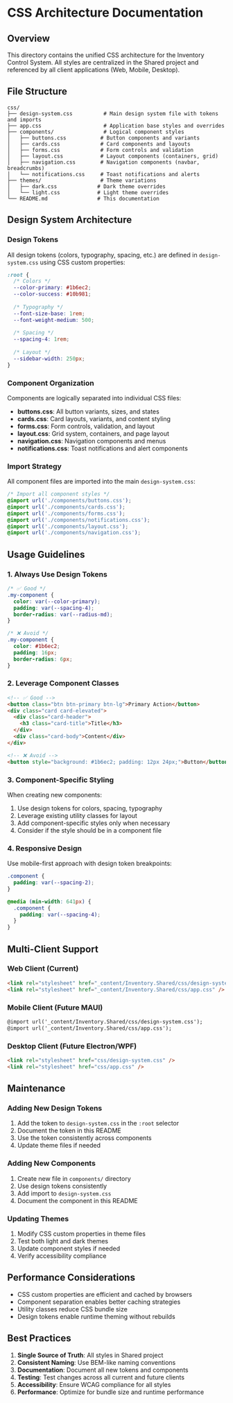 # CSS Architecture Documentation

## Overview

This directory contains the unified CSS architecture for the Inventory Control System. All styles are centralized in the Shared project and referenced by all client applications (Web, Mobile, Desktop).

## File Structure

```
css/
├── design-system.css          # Main design system file with tokens and imports
├── app.css                    # Application base styles and overrides
├── components/                # Logical component styles
│   ├── buttons.css           # Button components and variants
│   ├── cards.css             # Card components and layouts
│   ├── forms.css             # Form controls and validation
│   ├── layout.css            # Layout components (containers, grid)
│   ├── navigation.css        # Navigation components (navbar, breadcrumbs)
│   └── notifications.css     # Toast notifications and alerts
├── themes/                   # Theme variations
│   ├── dark.css             # Dark theme overrides
│   └── light.css            # Light theme overrides
└── README.md                # This documentation
```

## Design System Architecture

### Design Tokens
All design tokens (colors, typography, spacing, etc.) are defined in `design-system.css` using CSS custom properties:

```css
:root {
  /* Colors */
  --color-primary: #1b6ec2;
  --color-success: #10b981;
  
  /* Typography */
  --font-size-base: 1rem;
  --font-weight-medium: 500;
  
  /* Spacing */
  --spacing-4: 1rem;
  
  /* Layout */
  --sidebar-width: 250px;
}
```

### Component Organization
Components are logically separated into individual CSS files:

- **buttons.css**: All button variants, sizes, and states
- **cards.css**: Card layouts, variants, and content styling
- **forms.css**: Form controls, validation, and layout
- **layout.css**: Grid system, containers, and page layout
- **navigation.css**: Navigation components and menus
- **notifications.css**: Toast notifications and alert components

### Import Strategy
All component files are imported into the main `design-system.css`:

```css
/* Import all component styles */
@import url('./components/buttons.css');
@import url('./components/cards.css');
@import url('./components/forms.css');
@import url('./components/notifications.css');
@import url('./components/layout.css');
@import url('./components/navigation.css');
```

## Usage Guidelines

### 1. Always Use Design Tokens
```css
/* ✅ Good */
.my-component {
  color: var(--color-primary);
  padding: var(--spacing-4);
  border-radius: var(--radius-md);
}

/* ❌ Avoid */
.my-component {
  color: #1b6ec2;
  padding: 16px;
  border-radius: 6px;
}
```

### 2. Leverage Component Classes
```html
<!-- ✅ Good -->
<button class="btn btn-primary btn-lg">Primary Action</button>
<div class="card card-elevated">
  <div class="card-header">
    <h3 class="card-title">Title</h3>
  </div>
  <div class="card-body">Content</div>
</div>

<!-- ❌ Avoid -->
<button style="background: #1b6ec2; padding: 12px 24px;">Button</button>
```

### 3. Component-Specific Styling
When creating new components:
1. Use design tokens for colors, spacing, typography
2. Leverage existing utility classes for layout
3. Add component-specific styles only when necessary
4. Consider if the style should be in a component file

### 4. Responsive Design
Use mobile-first approach with design token breakpoints:

```css
.component {
  padding: var(--spacing-2);
}

@media (min-width: 641px) {
  .component {
    padding: var(--spacing-4);
  }
}
```

## Multi-Client Support

### Web Client (Current)
```html
<link rel="stylesheet" href="_content/Inventory.Shared/css/design-system.css" />
<link rel="stylesheet" href="_content/Inventory.Shared/css/app.css" />
```

### Mobile Client (Future MAUI)
```xml
@import url('_content/Inventory.Shared/css/design-system.css');
@import url('_content/Inventory.Shared/css/app.css');
```

### Desktop Client (Future Electron/WPF)
```html
<link rel="stylesheet" href="css/design-system.css" />
<link rel="stylesheet" href="css/app.css" />
```

## Maintenance

### Adding New Design Tokens
1. Add the token to `design-system.css` in the `:root` selector
2. Document the token in this README
3. Use the token consistently across components
4. Update theme files if needed

### Adding New Components
1. Create new file in `components/` directory
2. Use design tokens consistently
3. Add import to `design-system.css`
4. Document the component in this README

### Updating Themes
1. Modify CSS custom properties in theme files
2. Test both light and dark themes
3. Update component styles if needed
4. Verify accessibility compliance

## Performance Considerations

- CSS custom properties are efficient and cached by browsers
- Component separation enables better caching strategies
- Utility classes reduce CSS bundle size
- Design tokens enable runtime theming without rebuilds

## Best Practices

1. **Single Source of Truth**: All styles in Shared project
2. **Consistent Naming**: Use BEM-like naming conventions
3. **Documentation**: Document all new tokens and components
4. **Testing**: Test changes across all current and future clients
5. **Accessibility**: Ensure WCAG compliance for all styles
6. **Performance**: Optimize for bundle size and runtime performance
